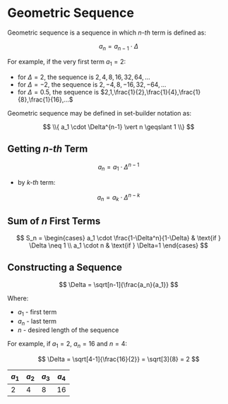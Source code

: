 # Geometric Sequence

Geometric sequence is a sequence in which _n-th_ term is defined as:

$$
a_n = a_{n-1} \cdot \Delta
$$

For example, if the very first term $a_1=2$:

- for $\Delta=2$, the sequence is $2,4,8,16,32,64,...$
- for $\Delta=-2$, the sequence is $2,-4,8,-16,32,-64,...$
- for $\Delta=0.5$, the sequence is $2,1,\frac{1}{2},\frac{1}{4},\frac{1}{8},\frac{1}{16},...$

Geometric sequence may be defined in set-builder notation as:

$$
\\{ a_1 \cdot \Delta^{n-1} \vert n \geqslant 1 \\}
$$

## Getting _n-th_ Term

$$
a_n = a_1 \cdot \Delta^{n-1}
$$

- by _k-th_ term:

$$
a_n = a_k \cdot \Delta^{n-k}
$$

## Sum of $n$ First Terms

$$
S_n = \begin{cases}
a_1 \cdot \frac{1-\Delta^n}{1-\Delta} & \text{if } \Delta \neq 1
\\
a_1 \cdot n & \text{if } \Delta=1
\end{cases}
$$

## Constructing a Sequence

$$
\Delta = \sqrt[n-1]{\frac{a_n}{a_1}}
$$

Where:
- $a_1$ - first term
- $a_n$ - last term
- $n$ - desired length of the sequence

For example, if $a_1=2$, $a_n=16$ and $n=4$:

$$
\Delta = \sqrt[4-1]{\frac{16}{2}} = \sqrt[3]{8} = 2
$$

| $a_1$ | $a_2$ | $a_3$ | $a_4$ |
|--|--|--|--|
| 2 | 4 | 8 | 16 |
